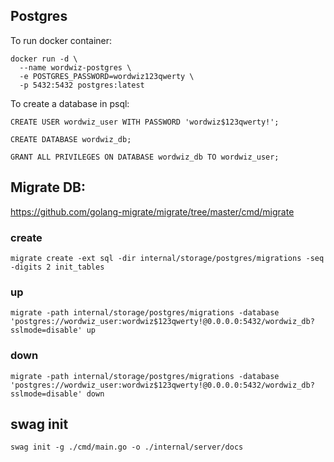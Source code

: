 
## Postgres

To run docker container:
```
docker run -d \
  --name wordwiz-postgres \
  -e POSTGRES_PASSWORD=wordwiz123qwerty \
  -p 5432:5432 postgres:latest
```

To create a database in psql:
```
CREATE USER wordwiz_user WITH PASSWORD 'wordwiz$123qwerty!';

CREATE DATABASE wordwiz_db;

GRANT ALL PRIVILEGES ON DATABASE wordwiz_db TO wordwiz_user;

```


## Migrate DB:
https://github.com/golang-migrate/migrate/tree/master/cmd/migrate

### create
```
migrate create -ext sql -dir internal/storage/postgres/migrations -seq -digits 2 init_tables
```

### up
```
migrate -path internal/storage/postgres/migrations -database 'postgres://wordwiz_user:wordwiz$123qwerty!@0.0.0.0:5432/wordwiz_db?sslmode=disable' up
```

### down
```
migrate -path internal/storage/postgres/migrations -database 'postgres://wordwiz_user:wordwiz$123qwerty!@0.0.0.0:5432/wordwiz_db?sslmode=disable' down
```

## swag init
```
swag init -g ./cmd/main.go -o ./internal/server/docs
```